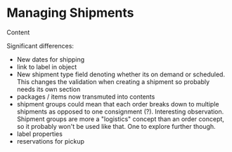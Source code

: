 # Managing Shipments



Content

Significant differences:

- New dates for shipping
- link to label in object
- New shipment type field denoting whether its on demand or scheduled. This changes the validation when creating a shipment so probably needs its own section
- packages / items now transmuted into contents
- shipment groups could mean that each order breaks down to multiple shipments as opposed to one consignment (?). Interesting observation. Shipment groups are more a "logistics" concept than an order concept, so it probably won't be used like that. One to explore further though.
- label properties
- reservations for pickup